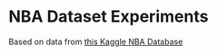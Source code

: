# NBA Dataset Experiments

Based on data from [this Kaggle NBA Database](https://www.kaggle.com/datasets/wyattowalsh/basketball)